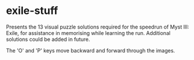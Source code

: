 # exile-stuff

Presents the 13 visual puzzle solutions required for the speedrun of Myst III: Exile, for assistance in memorising while learning the run.
Additional solutions could be added in future.

The 'O' and 'P' keys move backward and forward through the images.
